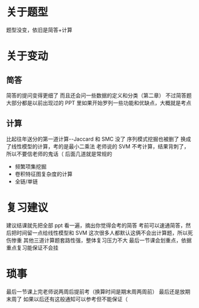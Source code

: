 # 关于题型

题型没变，依旧是简答+计算

# 关于变动

## 简答

简答的提问变得更细了
而且还会问一些数据的定义和分类（第二章）
不过简答题大部分都是以前出现过的
PPT 里如果开始罗列一些功能和优缺点，大概就是考点

## 计算

比起往年送分的第一道计算--Jaccard 和 SMC 没了
序列模式挖掘也被删了
换成了线性模型的计算，考的是最小二乘法
老师说的 SVM 不考计算，结果背刺了，所以不要信老师的鬼话（
后面几道就是常规的

- 频繁项集挖掘
- 卷积特征图复杂度的计算
- 全链/单链

# 复习建议

建议结课就先把全部 ppt 看一遍，摘出你觉得会考的简答
考前可以速通简答，然后把时间留一点给线性模型和 SVM
这次很多人都默认这俩不会出计算题，所以死伤惨重
其他三道计算题套路性强，整体复习压力不大
最后一节课会划重点，依据重点复习能保证不会挂

# 琐事

最后一节课上完老师说两周后提前考（换算时间是期末周两周前）
最后还是放期末周了
如果以后还有这般通知可以参考但不能保证（
